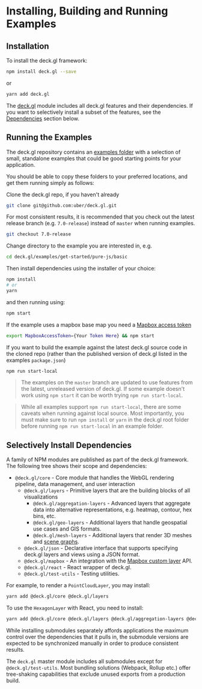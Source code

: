 # Installing, Building and Running Examples

## Installation

To install the deck.gl framework:

```bash
npm install deck.gl --save
```

or

```bash
yarn add deck.gl
```

The [deck.gl](https://www.npmjs.com/package/deck.gl) module includes all deck.gl features and their dependencies. If you want to selectively install a subset of the features, see the [Dependencies](#selectively-install-dependencies) section below.


## Running the Examples

The deck.gl repository contains an [examples folder](https://github.com/uber/deck.gl/tree/7.2-release/examples) with a selection of small, standalone examples that could be good starting points for your application.

You should be able to copy these folders to your preferred locations, and get them running simply as follows:

Clone the deck.gl repo, if you haven't already

```bash
git clone git@github.com:uber/deck.gl.git
```

For most consistent results, it is recommended that you check out the latest release branch (e.g. `7.0-release`) instead of `master` when running examples.

```bash
git checkout 7.0-release
```

Change directory to the example you are interested in, e.g.

```bash
cd deck.gl/examples/get-started/pure-js/basic
```

Then install dependencies using the installer of your choice:

```bash
npm install
# or
yarn
```

and then running using:

```bash
npm start
```

If the example uses a mapbox base map you need a [Mapbox access token](/docs/get-started/using-with-map.md)

```bash
export MapboxAccessToken={Your Token Here} && npm start
```

If you want to build the example against the latest deck.gl source code in the cloned repo (rather than the published version of deck.gl listed in the examples `package.json`)

```bash
npm run start-local
```

> The examples on the `master` branch are updated to use features from the latest, unreleased version of deck.gl. If some example doesn't work using `npm start` it can be worth trying `npm run start-local`.

> While all examples support `npm run start-local`, there are some caveats when running against local source. Most importantly, you must make sure to run `npm install` or `yarn` in the deck.gl root folder before running `npm run start-local` in an example folder.


## Selectively Install Dependencies

A family of NPM modules are published as part of the deck.gl framework. The following tree shows their scope and dependencies:

- `@deck.gl/core` - Core module that handles the WebGL rendering pipeline, data management, and user interaction
  + `@deck.gl/layers` - Primitive layers that are the building blocks of all visualizations
    * `@deck.gl/aggregation-layers` - Advanced layers that aggregate data into alternative representations, e.g. heatmap, contour, hex bins, etc.
    * `@deck.gl/geo-layers` - Additional layers that handle geospatial use cases and GIS formats.
    * `@deck.gl/mesh-layers` - Additional layers that render 3D meshes and [scene graphs](https://en.wikipedia.org/wiki/Scene_graph).
  + `@deck.gl/json` - Declarative interface that supports specifying deck.gl layers and views using a JSON format.
  + `@deck.gl/mapbox` - An integration with the [Mapbox custom layer](/docs/api-reference/mapbox/overview.md) API.
  + `@deck.gl/react` - React wrapper of deck.gl.
  + `@deck.gl/test-utils` - Testing utilities.

For example, to render a `PointCloudLayer`, you may install:

```bash
yarn add @deck.gl/core @deck.gl/layers
```

To use the `HexagonLayer` with React, you need to install:

```bash
yarn add @deck.gl/core @deck.gl/layers @deck.gl/aggregation-layers @deck.gl/react
```

While installing submodules separately affords applications the maximum control over the dependencies that it pulls in, the submodule versions are expected to be synchronized manually in order to produce consistent results.

The `deck.gl` master module includes all submodules except for `@deck.gl/test-utils`. Most bundling solutions (Webpack, Rollup etc.) offer tree-shaking capabilities that exclude unused exports from a production build.
